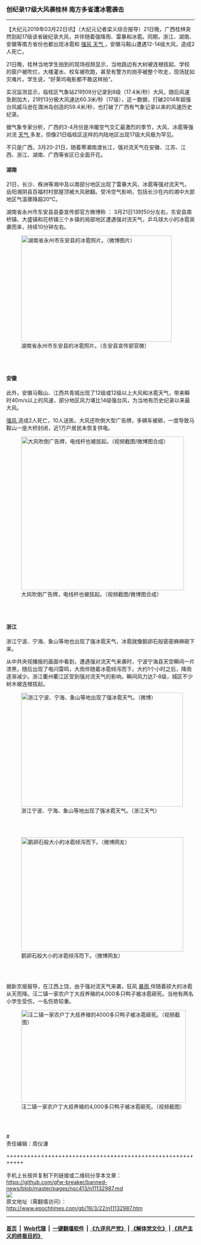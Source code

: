 ### 创纪录17级大风袭桂林 南方多省遭冰雹袭击
------------------------

<p>
 【大纪元2019年03月22日讯】（大纪元记者梁义综合报导）21日晚，广西桂林突然刮起17级该省破纪录大风，并伴随着强降雨、雷暴和冰雹。同期，浙江、湖南、安徽等南方省份也都出现冰雹和
 <a href="http://www.epochtimes.com/gb/tag/%E5%BC%BA%E9%A3%8E.html">
  强风
 </a>
 <a href="http://www.epochtimes.com/gb/tag/%E5%A4%A9%E6%B0%94.html">
  天气
 </a>
 ，安徽马鞍山遭遇12-14级大风，造成2人死亡。
</p>
<p>
 21日晚，桂林当地学生拍到的现场视频显示，当地路边有大树被连根拔起、学校的窗户被吹烂，大楼灌水、校车被吹跑，甚至有警方的岗亭被整个吹走，现场犹如灾难片。学生说，“好莱坞电影都不敢这样拍”。
</p>
<p>
 实况监测显示，临桂区气象站21时08分记录到8级（17.4米/秒）大风，随后风速急剧加大，21时13分极大风速达60.3米/秒（17级），这一数据，打破2014年超强台风威马逊在涠洲岛创造的59.4米/秒，也打破了广西有气象记录以来的风速历史纪录。
</p>
<p>
</p>
<p>
</p>
<p>
</p>
<p>
 据气象专家分析，广西的3-4月份是冷暖空气交汇最激烈的季节，大风、冰雹等强对流
 <a href="http://www.epochtimes.com/gb/tag/%E5%A4%A9%E6%B0%94.html">
  天气
 </a>
 多发，但像21日临桂区这样的内陆地区出现17级大风极为罕见。
</p>
<p>
 不只是广西，3月20-21日，随着寒潮南渡长江，强对流天气在安徽、江苏、江西、浙江、湖南、广西等省区已全面开花。
</p>
<h4>
 湖南
</h4>
<p>
 21日，长沙、株洲等湘中及以南部分地区出现了雷暴大风、冰雹等强对流天气，岳阳湘阴县百福村村部屋顶被大风掀翻。受冷空气影响，包括长沙在内的湘中大部地区气温骤降超20℃。
</p>
<p>
</p>
<p>
</p>
<p>
 湖南省永州市东安县县委宣传部官方微博称 ： 3月21日13时50分左右，东安县南桥镇、大盛镇和花桥镇三个乡镇的局部地区遭遇强对流天气，乒乓球大小的冰雹突袭而来，持续10分钟左右。
</p>
<figure class="wp-caption aligncenter" id="attachment_11133027" style="width: 402px">
 <a href="http://i.epochtimes.com/assets/uploads/2019/03/Unknown-5.jpg">
  <img alt="湖南省永州市东安县的冰雹照片。（微博图片）" class=" wp-image-11133027" height="284" src="http://i.epochtimes.com/assets/uploads/2019/03/Unknown-5-600x424.jpg" width="402"/>
 </a>
 <br/><figcaption class="wp-caption-text">
  湖南省永州市东安县的冰雹照片。（东安县宣传部官微）
 </figcaption><br/>
</figure><br/>
<h4>
 安徽
</h4>
<p>
 此外，安徽马鞍山、江西共青城出现了12级或12级以上大风和冰雹天气，带来瞬时40m/s以上的风速，部分地区风力堪比14级强台风，为当地有历史纪录以来最大风。
</p>
<p>
</p>
<p>
 <a href="http://www.epochtimes.com/gb/tag/%E5%BC%BA%E9%A3%8E.html">
  强风
 </a>
 造成2人死亡，10人送医。大风还吹倒大型广告牌，多辆车被砸，一度导致马鞍山一座大桥封闭，近1万户居民未恢复供电。
</p>
<figure class="wp-caption aligncenter" id="attachment_11133174" style="width: 435px">
 <a href="http://i.epochtimes.com/assets/uploads/2019/03/anhui.jpg">
  <img alt="大风吹倒广告牌，电线杆也被拔起。（视频截图/微博图合成）" class=" wp-image-11133174" height="411" src="http://i.epochtimes.com/assets/uploads/2019/03/anhui-600x567.jpg" width="435"/>
 </a>
 <br/><figcaption class="wp-caption-text">
  大风吹倒广告牌，电线杆也被拔起。（视频截图/微博图合成）
 </figcaption><br/>
</figure><br/>
<h4>
 浙江
</h4>
<p>
 浙江宁波、宁海、象山等地也出现了强冰雹天气，冰雹就像鹅卵石般密密麻麻砸下来。
</p>
<p>
 从中共央视播报的画面中看到，遭遇强对流天气来袭时，宁波宁海县天空瞬间一片漆黑，随后出现了电闪雷鸣，大雨伴随着冰雹倾泻而下。大约1个小时之后，降雨逐渐减少。浙江衢州衢江区受到强对流天气的影响，瞬间风力达7-8级，城区不少树木被连根拔起。
</p>
<figure class="wp-caption aligncenter" id="attachment_11133016" style="width: 432px">
 <a href="http://i.epochtimes.com/assets/uploads/2019/03/Unknown-4.jpg">
  <img alt="浙江宁波、宁海、象山等地出现了强冰雹天气。（微博）" class=" wp-image-11133016" height="305" src="http://i.epochtimes.com/assets/uploads/2019/03/Unknown-4-600x424.jpg" width="432"/>
 </a>
 <br/><figcaption class="wp-caption-text">
  浙江宁波、宁海、象山等地出现了强冰雹天气。（浙江天气）
 </figcaption><br/>
</figure><br/>
<figure class="wp-caption aligncenter" id="attachment_11133035" style="width: 433px">
 <a href="http://i.epochtimes.com/assets/uploads/2019/03/Unknown-6.jpg">
  <img alt="鹅卵石般大小的冰雹倾泻而下。（微博网友）" class=" wp-image-11133035" height="306" src="http://i.epochtimes.com/assets/uploads/2019/03/Unknown-6-600x424.jpg" width="433"/>
 </a>
 <br/><figcaption class="wp-caption-text">
  鹅卵石般大小的冰雹倾泻而下。（微博网友）
 </figcaption><br/>
</figure><br/>
<p>
 据新京报报导，在江西上饶，由于强对流天气来袭，狂风
 <a href="http://www.epochtimes.com/gb/tag/%E6%9A%B4%E9%9B%A8.html">
  暴雨
 </a>
 伴随着硕大的冰雹从天而降。汪二镇一家农户丁大叔养殖的4,000多只鸭子被冰雹砸死。当地有两名小学生受伤，一名伤势较重。
</p>
<figure class="wp-caption aligncenter" id="attachment_11133011" style="width: 440px">
 <a href="http://i.epochtimes.com/assets/uploads/2019/03/005znAECly1g1aplj8y8zj30u00gxgrf.jpg">
  <img alt="汪二镇一家农户丁大叔养殖的4000多只鸭子被冰雹砸死。（视频截图）" class="size-full wp-image-11133011" height="248" src="http://i.epochtimes.com/assets/uploads/2019/03/005znAECly1g1aplj8y8zj30u00gxgrf.jpg" width="440"/>
 </a>
 <br/><figcaption class="wp-caption-text">
  汪二镇一家农户丁大叔养殖的4,000多只鸭子被冰雹砸死。（视频截图）
 </figcaption><br/>
</figure><br/>
<p>
 #
 <br/>
 责任编辑：周仪谦
</p>

+++++++++++++++++++++++++++++++++++++++++++++++++++++++++++<br/><br/>
手机上长按并复制下列链接或二维码分享本文章：<br/>
https://github.com/gfw-breaker/banned-news/blob/master/pages/nsc413/n11132987.md <br/>
<a href='https://github.com/gfw-breaker/banned-news/blob/master/pages/nsc413/n11132987.md'><img src='https://github.com/gfw-breaker/banned-news/blob/master/pages/nsc413/n11132987.md.png'/></a> <br/>
原文地址（需翻墙访问）：http://www.epochtimes.com/gb/19/3/22/n11132987.htm


------------------------
#### [首页](https://github.com/gfw-breaker/banned-news/blob/master/README.md) &nbsp;|&nbsp; [Web代理](https://github.com/labour-camp/helloworld) &nbsp;|&nbsp; [一键翻墙软件](https://github.com/gfw-breaker/nogfw/blob/master/README.md) &nbsp;| [《九评共产党》](https://github.com/gfw-breaker/9ping.md/blob/master/README.md#九评之一评共产党是什么) | [《解体党文化》](https://github.com/gfw-breaker/jtdwh.md/blob/master/README.md) | [《共产主义的终极目的》](https://github.com/gfw-breaker/gczydzjmd.md/blob/master/README.md)

